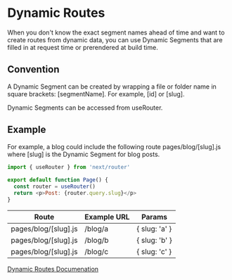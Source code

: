 # Dynamic Routes
When you don't know the exact segment names ahead of time and want to create routes from dynamic data, you can use Dynamic Segments that are filled in at request time or prerendered at build time.

## Convention
A Dynamic Segment can be created by wrapping a file or folder name in square brackets: [segmentName]. For example, [id] or [slug].

Dynamic Segments can be accessed from useRouter.

## Example
For example, a blog could include the following route pages/blog/[slug].js where [slug] is the Dynamic Segment for blog posts.

```js
import { useRouter } from 'next/router'
 
export default function Page() {
  const router = useRouter()
  return <p>Post: {router.query.slug}</p>
}
```

| Route                 | Example URL | Params           |
|-----------------------|-------------|------------------|
| pages/blog/[slug].js  | /blog/a     | { slug: 'a' }    |
| pages/blog/[slug].js  | /blog/b     | { slug: 'b' }    |
| pages/blog/[slug].js  | /blog/c     | { slug: 'c' }    |

[Dynamic Routes Documenation](https://nextjs.org/docs/pages/building-your-application/routing/dynamic-routes#convention)